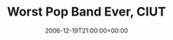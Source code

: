 ---
templateKey: event
guid: 08936c19-6eab-11ea-99c5-002590d1d1b0
date: 2006-12-19T21:00:00+00:00
eventTime: '9pm'
title: Worst Pop Band Ever, CIUT
artist: Worst Pop Band Ever
city: Toronto
venue: CIUT
group: Tim Shia
guests: live radio broadcast
---